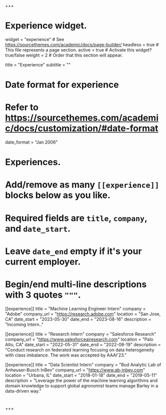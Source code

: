 +++
# Experience widget.
widget = "experience"  # See https://sourcethemes.com/academic/docs/page-builder/
headless = true  # This file represents a page section.
active = true  # Activate this widget? true/false
weight = 2  # Order that this section will appear.

title = "Experience"
subtitle = ""

# Date format for experience
#   Refer to https://sourcethemes.com/academic/docs/customization/#date-format
date_format = "Jan 2006"

# Experiences.
#   Add/remove as many `[[experience]]` blocks below as you like.
#   Required fields are `title`, `company`, and `date_start`.
#   Leave `date_end` empty if it's your current employer.
#   Begin/end multi-line descriptions with 3 quotes `"""`.
[[experience]]
  title = "Machine Learning Engineer Intern"
  company = "Adobe"
  company_url = "https://research.adobe.com"
  location = "San Jose, CA"
  date_start = "2023-05-30"
  date_end = "2023-08-16"
  description = "Incoming Intern.."

[[experience]]
  title = "Research Intern"
  company = "Salesforce Research"
  company_url = "https://www.salesforceairesearch.com"
  location = "Palo Alto, CA"
  date_start = "2022-05-31"
  date_end = "2022-08-19"
  description = "Conduct research on federated learning focusing on data heterogeneity with class imbalance. The work was accepted by AAAI'23."
  
[[experience]]
  title = "Data Scientist Intern"
  company = "Bud Analytic Lab of Anheuser-Busch InBev"
  company_url = "https://www.ab-inbev.com"
  location = "Urbana, IL"
  date_start = "2018-01-18"
  date_end = "2019-05-11"
  description = "Leverage the power of the machine learning algorithms and domain knowledge to support global agronomist teams manage Barley in a data-driven way."
  # 
+++
